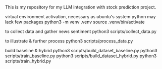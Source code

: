 This is my repository for my LLM integration with stock prediction project.

virtual environment activation, necessary as ubuntu's system python may lack few packages 
    python3 -m venv .venv
    source .venv/bin/activate

to collect data and gather news sentiment
    python3 scripts/collect_data.py

to illustrate & further process
    python3 scripts/process_data.py



build baseline & hybrid
    python3 scripts/build_dataset_baseline.py
    python3 scripts/train_baseline.py
    python3 scripts/build_dataset_hybrid.py
    python3 scripts/train_hybrid.py

